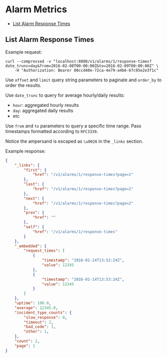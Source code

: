 # Alarm Metrics

* [List Alarm Response Times](#list-alarm-response-times)

## List Alarm Response Times

Example request:

```
curl --compressed -v "localhost:8080/v1/alarms/1/response-times?date_trunc=day&from=2016-02-08T00:00:00Z&to=2016-02-09T00:00:00Z" \
	-H "Authorization: Bearer 00ccd40e-72ca-4e79-a4b6-67c95e2e3f1c"
```

Use `offset` and `limit` query string parameters to paginate and `order_by` to order the results.

Use `date_trunc` to query for average hourly/daily results:

- `hour`: aggregated hourly results
- `day`: aggregated daily results
- etc

Use `from` and `to` parameters to query a specific time range. Pass timestamps formatted according to `RFC3339`.

Notice the ampersand is escaped as `\u0026` in the `_links` section.

Example response:

```json
{
	"_links": {
		"first": {
			"href": "/v1/alarms/1/response-times?page=1"
		},
		"last": {
			"href": "/v1/alarms/1/response-times?page=2"
		},
		"next": {
			"href": "/v1/alarms/1/response-times?page=2"
		},
		"prev": {
			"href": ""
		},
		"self": {
			"href": "/v1/alarms/1/response-times"
		}
	},
	"_embedded": {
		"request_times": [
			{
				"timestamp": "2016-01-14T13:52:24Z",
				"value": 12345
			},
			{
				"timestamp": "2016-01-14T13:53:24Z",
				"value": 12345
			}
		]
	},
	"uptime": 100.0,
	"average": 12345.0,
	"incident_type_counts": {
		"slow_response": 0,
		"timeout": 2,
		"bad_code": 1,
		"other": 1,
	},
	"count": 2,
	"page": 1
}
```
